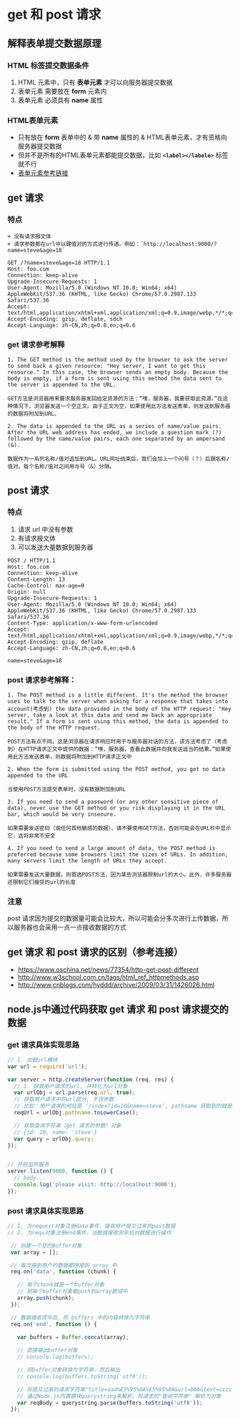


# get 和 post 请求



## 解释表单提交数据原理

### HTML 标签提交数据条件
1. HTML 元素中，只有 **表单元素** 才可以向服务器提交数据
2. 表单元素 需要放在 **form** 元素内
3. 表单元素 必须具有 **name** 属性


### HTML表单元素
- 只有放在 **form** 表单中的 & 带 **name** 属性的 & HTML表单元素，才有资格向服务器提交数据
- 但并不是所有的HTML表单元素都能提交数据，比如 **`<label></labele>`** 标签就不行
- [表单元素参考链接](https://developer.mozilla.org/en-US/docs/Web/HTML/Element#Forms)




## get 请求

### 特点
	+ 没有请求报文体
	+ 请求参数都在url中以键值对的方式进行传递。例如：`http://localhost:9000/?name=steve&age=18`

```http
GET /?name=steve&age=18 HTTP/1.1
Host: foo.com
Connection: keep-alive
Upgrade-Insecure-Requests: 1
User-Agent: Mozilla/5.0 (Windows NT 10.0; Win64; x64) AppleWebKit/537.36 (KHTML, like Gecko) Chrome/57.0.2987.133 Safari/537.36
Accept: text/html,application/xhtml+xml,application/xml;q=0.9,image/webp,*/*;q=0.8
Accept-Encoding: gzip, deflate, sdch
Accept-Language: zh-CN,zh;q=0.8,en;q=0.6
```


### get 请求参考解释
```
1. The GET method is the method used by the browser to ask the server to send back a given resource: "Hey server, I want to get this resource." In this case, the browser sends an empty body. Because the body is empty, if a form is sent using this method the data sent to the server is appended to the URL.

GET方法是浏览器用来要求服务器发回给定资源的方法：“嘿，服务器，我要获取此资源。”在这种情况下，浏览器发送一个空正文。由于正文为空，如果使用此方法发送表单，则发送到服务器的数据将附加到URL。

2. The data is appended to the URL as a series of name/value pairs. After the URL web address has ended, we include a question mark (?) followed by the name/value pairs, each one separated by an ampersand (&).

数据作为一系列名称/值对追加到URL。URL网址结束后，我们会加上一个问号（？）后跟名称/值对，每个名称/值对之间用与号（&）分隔。
```

  

## post 请求

### 特点
1. 请求 url 中没有参数
2. 有请求报文体
3. 可以发送大量数据到服务器

```http
POST / HTTP/1.1
Host: foo.com
Connection: keep-alive
Content-Length: 13
Cache-Control: max-age=0
Origin: null
Upgrade-Insecure-Requests: 1
User-Agent: Mozilla/5.0 (Windows NT 10.0; Win64; x64) AppleWebKit/537.36 (KHTML, like Gecko) Chrome/57.0.2987.133 Safari/537.36
Content-Type: application/x-www-form-urlencoded
Accept: text/html,application/xhtml+xml,application/xml;q=0.9,image/webp,*/*;q=0.8
Accept-Encoding: gzip, deflate
Accept-Language: zh-CN,zh;q=0.8,en;q=0.6

name=steve&age=18
```


### post 请求参考解释：
```
1. The POST method is a little different. It's the method the browser uses to talk to the server when asking for a response that takes into account(考虑到) the data provided in the body of the HTTP request: "Hey server, take a look at this data and send me back an appropriate result." If a form is sent using this method, the data is appended to the body of the HTTP request.

POST方法有点不同。这是浏览器在请求响应时用于与服务器对话的方法，该方法考虑了（考虑到）在HTTP请求正文中提供的数据：“嘿，服务器，查看此数据并向我发送适当的结果。”如果使用此方法发送表单，则数据将附加到HTTP请求正文中

2. When the form is submitted using the POST method, you get no data appended to the URL

当使用POST方法提交表单时，没有数据附加到URL

3. If you need to send a password (or any other sensitive piece of data), never use the GET method or you risk displaying it in the URL bar, which would be very insecure.

如果需要发送密码（或任何其他敏感的数据），请不要使用GET方法，否则可能会在URL栏中显示它，这将非常不安全

4. If you need to send a large amount of data, the POST method is preferred because some browsers limit the sizes of URLs. In addition, many servers limit the length of URLs they accept.

如果需要发送大量数据，则首选POST方法，因为某些浏览器限制url的大小。此外，许多服务器还限制它们接受的url的长度
```

### 注意
post 请求因为提交的数据量可能会比较大，所以可能会分多次进行上传数据，所以服务器也会采用一点一点接收数据的方式


## get 请求 和 post 请求的区别（参考连接）
- https://www.oschina.net/news/77354/http-get-post-different
- http://www.w3school.com.cn/tags/html_ref_httpmethods.asp
- http://www.cnblogs.com/hyddd/archive/2009/03/31/1426026.html



## node.js中通过代码获取 get 请求 和 post 请求提交的数据


### get 请求具体实现思路
```javascript
// 1. 加载url模块
var url = require('url');

var server = http.createServer(function (req, res) {
  // 1. 获取用户请求的url, 并转化为url对象
  var urlObj = url.parse(req.url, true);
  // 获取用户请求中的url部分, 不含参数
  // 比如：用户请求的地址是 '/index?id=10&name=steve', pathname 获取到的就是 '/index'
  reqUrl = urlObj.pathname.toLowerCase();

  // 获取查询字符串（get 请求的参数）对象
  // {id: 10, name: 'steve'}
  var query = urlObj.query;
});


// 开启监听服务
server.listen(9000, function () {
  // body...
  console.log('please visit: http://localhost:9000');
});
```



### post 请求具体实现思路
```javascript
// 1. 为request对象注册data事件，接收用户提交过来的post数据
// 2. 为requ对象注册end事件，当数据接收完毕后对数据进行操作

 // 创建一个空的Buffer对象
 var array = [];

 // 每次接到用户的数据都拼接到 array 中
 req.on('data', function (chunk) {

   // 每个chunk就是一个buffer对象
   // 把每个buffer对象都push到array数组中
   array.push(chunk);
 });

 // 数据接收完毕后，将 buffers 中的内容转换为字符串
 req.on('end', function () {

   var buffers = Buffer.concat(array);
   
   // 直接输出buffer对象
   // console.log(buffers);

   // 将buffer对象转换为字符串，然后输出
   // console.log(buffers.toString('utf8'));

   // 将提交过来的请求字符串"title=aaa%E5%95%8A%E5%95%8A&url=bbb&text=cccc"，转换为json对象
   // 通过Node.js内置模块querystring来解析，将请求的"查询字符串" 解析为对象
   var reqBody = querystring.parse(buffers.toString('utf8'));
 });
```